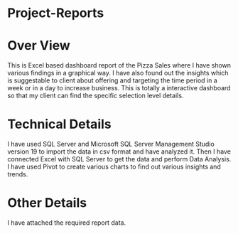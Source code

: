 # Project-Reports
# Over View
This is Excel based dashboard report of the Pizza Sales where I have shown various findings in a graphical way.
I have also found out the insights which is suggestable to client about offering and targeting the time period in a week or in a day to increase business.
This is totally a interactive dashboard so that my client can find the specific selection level details.

# Technical Details
I have used SQL Server and Microsoft SQL Server Management Studio version 19 to import the data in csv format and have analyzed it.
Then I have connected Excel with SQL Server to get the data and perform Data Analysis.
I have used Pivot to create various charts to find out various insights and trends.

# Other Details
I have attached the required report data.
